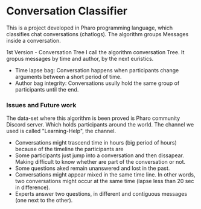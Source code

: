 # Conversation Classifier
This is a project developed in Pharo programming language, which classifies chat conversations (chatlogs). 
The algorithm groups Messages inside a conversation. 


1st Version - Conversation Tree
I call the algorithm conversation Tree. It gropus messages by time and author, by the next euristics.
 - Time lapse bag: Conversation happens when participants change arguments between a short period of time.
 - Author bag integrity: Conversations usully hold the same group of participants until the end. 
 
### Issues and Future work
The data-set where this algorithm is been proved is Pharo community Discord server. Which holds participants around the world. The channel we used is called "Learning-Help", the channel.

 - Conversations might trascend time in hours (big period of hours) because of the timeline the participants are
 - Some participants just jump into a conversation and then dissapear. Making difficult to know whether are part of the conversation or not.
 - Some questions aked remain unanswered and lost in the past.
 - Conversations might appear mixed in the same time line. In other words, two conversations might occur at the same time (lapse less than 20 sec in difference).
 - Experts answer two questions, in different and contiguous messages (one next to the other).

 
 

